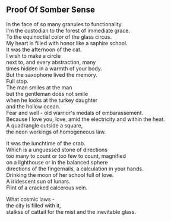 Proof Of Somber Sense
---------------------
In the face of so many granules to functionality.  
I'm the custodian to the forest of immediate grace.  
To the equinoctial color of the glass circus.  
My heart is filled with honor like a saphire school.  
It was the afternoon of the cat.  
I wish to make a circle  
next to, and every abstraction, many  
times hidden in a warmth of your body.  
But the saxophone lived the memory.  
Full stop.  
The man smiles at the man  
but the gentleman does not smile  
when he looks at the turkey daughter  
and the hollow ocean.  
Fear and well - old warrior's medals of embarassement.  
Because I love you, love, amid the electricity and within the heat.  
A quadrangle outside a square,  
the neon workings of homogeneous law.  
  
It was the lunchtime of the crab.  
Which is a unguessed stone of directions  
too many to count or too few to count, magnified  
on a lighthouse or in the balanced sphere  
directions of the fingernails, a calculation in your hands.  
Drinking the moon of her school full of love.  
A iridescent sun of lunars.  
Flint of a cracked calcerous vein.  
  
What cosmic laws -  
the city is filled with it,  
stalkss of cattail for the mist and the inevitable glass.  
